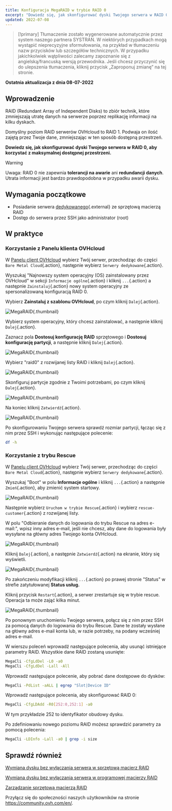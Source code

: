 ```yaml
---
title: Konfiguracja MegaRAID w trybie RAID 0
excerpt: "Dowiedz się, jak skonfigurować dyski Twojego serwera w RAID 0, aby korzystać z jak największej przestrzeni dyskowej do wykorzystania"
updated: 2022-07-08
---
```


> [!primary]
> Tłumaczenie zostało wygenerowane automatycznie przez system naszego partnera SYSTRAN. W niektórych przypadkach mogą wystąpić nieprecyzyjne sformułowania, na przykład w tłumaczeniu nazw przycisków lub szczegółów technicznych. W przypadku jakichkolwiek wątpliwości zalecamy zapoznanie się z angielską/francuską wersją przewodnika. Jeśli chcesz przyczynić się do ulepszenia tłumaczenia, kliknij przycisk „Zaproponuj zmianę” na tej stronie.
> 

**Ostatnia aktualizacja z dnia 08-07-2022**
 
## Wprowadzenie

RAID (Redundant Array of Independent Disks) to zbiór technik, które zmniejszają utratę danych na serwerze poprzez replikację informacji na kilku dyskach.

Domyślny poziom RAID serwerów OVHcloud to RAID 1. Podwaja on ilość zajętą przez Twoje dane, zmniejszając w ten sposób dostępną przestrzeń.

**Dowiedz się, jak skonfigurować dyski Twojego serwera w RAID 0, aby korzystać z maksymalnej dostępnej przestrzeni.**

> [!warning]
> 
> Uwaga: RAID 0 nie zapewnia **tolerancji na awarie** ani **redundancji danych**. Utrata informacji jest bardzo prawdopodobna w przypadku awarii dysku.
> 

## Wymagania początkowe

- Posiadanie serwera [dedykowanego](https://www.ovhcloud.com/pl/bare-metal/){.external} ze sprzętową macierzą RAID
- Dostęp do serwera przez SSH jako administrator (root)

## W praktyce

### Korzystanie z Panelu klienta OVHcloud

W [Panelu client OVHcloud](https://www.ovh.com/auth/?action=gotomanager&from=https://www.ovh.pl/&ovhSubsidiary=pl) wybierz Twój serwer, przechodząc do części `Bare Metal Cloud`{.action}, następnie wybierz `Serwery dedykowane`{.action}. 

Wyszukaj "Najnowszy system operacyjny (OS) zainstalowany przez OVHcloud" w sekcji `Informacje ogólne`{.action} i kliknij `...`{.action} a następnie `Zainstaluj`{.action} nowy system operacyjny ze spersonalizowaną konfiguracją RAID 0.

Wybierz **Zainstaluj z szablonu OVHcloud**, po czym kliknij `Dalej`{.action}.

![MegaRAID](images/server_installation_raid0_1.png){.thumbnail}

Wybierz system operacyjny, który chcesz zainstalować, a następnie kliknij `Dalej`{.action}.

Zaznacz pola **Dostosuj konfigurację RAID** sprzętowego i **Dostosuj konfigurację partycji**, a następnie kliknij `Dalej`{.action}.

![MegaRAID](images/server_installation_raid0_2.png){.thumbnail}

Wybierz "raid0" z rozwijanej listy RAID i kliknij `Dalej`{.action}.

![MegaRAID](images/server_installation_raid0_3.png){.thumbnail}

Skonfiguruj partycje zgodnie z Twoimi potrzebami, po czym kliknij `Dalej`{.action}.

![MegaRAID](images/server_installation_raid0_4.png){.thumbnail}

Na koniec kliknij `Zatwierdź`{.action}.

![MegaRAID](images/server_installation_raid0_5.png){.thumbnail}

Po skonfigurowaniu Twojego serwera sprawdź rozmiar partycji, łącząc się z nim przez SSH i wykonując następujące polecenie:

```sh
df -h
```

### Korzystanie z trybu Rescue

W [Panelu client OVHcloud](https://www.ovh.com/auth/?action=gotomanager&from=https://www.ovh.pl/&ovhSubsidiary=pl) wybierz Twój serwer, przechodząc do części `Bare Metal Cloud`{.action}, następnie wybierz `Serwery dedykowane`{.action}.

Wyszukaj "Boot" w polu **Informacje ogólne** i kliknij `...`{.action} a następnie `Zmień`{.action}, aby zmienić system startowy.

![MegaRAID](images/rescue_mode_raid0_1.png){.thumbnail}

Następnie wybierz `Uruchom w trybie Rescue`{.action} i wybierz `rescue-customer`{.action} z rozwijanej listy.

W polu "Odbieranie danych do logowania do trybu Rescue na adres e-mail:", wpisz inny adres e-mail, jeśli nie chcesz, aby dane do logowania były wysyłane na główny adres Twojego konta OVHcloud.

![MegaRAID](images/rescue_mode_raid0_2.png){.thumbnail}

Kliknij `Dalej`{.action}, a następnie `Zatwierdź`{.action} na ekranie, który się wyświetli.

![MegaRAID](images/rescue_mode_raid0_3.png){.thumbnail}

Po zakończeniu modyfikacji kliknij `...`{.action} po prawej stronie "Status" w strefie zatytułowanej **Status usług.** 

Kliknij przycisk `Restart`{.action}, a serwer zrestartuje się w trybie rescue. Operacja ta może zająć kilka minut. 

![MegaRAID](images/server_installation_raid0_6.png){.thumbnail}

Po ponownym uruchomieniu Twojego serwera, połącz się z nim przez SSH za pomocą danych do logowania do trybu Rescue. Dane te zostały wysłane na główny adres e-mail konta lub, w razie potrzeby, na podany wcześniej adres e-mail.

W wierszu poleceń wprowadź następujące polecenia, aby usunąć istniejące parametry RAID. Wszystkie dane RAID zostaną usunięte:

```sh
MegaCli -CfgLdDel -L0 -a0
MegaCli -CfgLdDel -Lall -All
```

Wprowadź następujące polecenie, aby pobrać dane dostępowe do dysków:

```sh
MegaCli -PdList -aALL | egrep "Slot|Device ID"
```

Wprowadź następujące polecenia, aby skonfigurować RAID 0:

```sh
MegaCli -CfgLDAdd -R0[252:0,252:1] -a0
```

W tym przykładzie 252 to identyfikator obudowy dysku.

Po zdefiniowaniu nowego poziomu RAID możesz sprawdzić parametry za pomocą polecenia:

```sh
MegaCli -LDInfo -Lall -a0 | grep -i size
```

## Sprawdź również

[Wymiana dysku bez wyłączania serwera w sprzętową macierz RAID](/pages/cloud/dedicated/hotswap_raid_hard)

[Wymiana dysku bez wyłączania serwera w programowej macierzy RAID](/pages/cloud/dedicated/hotswap_raid_soft)

[Zarządzanie sprzętową macierzą RAID](/pages/cloud/dedicated/raid_hard)

Przyłącz się do społeczności naszych użytkowników na stronie <https://community.ovh.com/en/>.